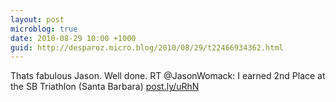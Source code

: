 ```yaml
---
layout: post
microblog: true
date: 2010-08-29 10:00 +1000
guid: http://desparoz.micro.blog/2010/08/29/t22466934362.html
---
```

Thats fabulous Jason. Well done. RT @JasonWomack: I earned 2nd Place at the SB Triathlon (Santa Barbara) [post.ly/uRhN](http://post.ly/uRhN)
